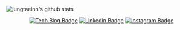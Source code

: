 ![jungtaeinn's github stats](https://github-readme-stats.vercel.app/api?username=jungtaeinn&show_icons=true&theme=radical&cache=202507281900)

<div align=center>

[![Tech Blog Badge](http://img.shields.io/badge/-Tech%20blog-black?style=flat-square&logo=github&link=https://jungtaeinn.github.io/)](https://jungtaeinn.github.io/) 
[![Linkedin Badge](https://img.shields.io/badge/-LinkedIn-blue?style=flat-square&logo=Linkedin&logoColor=white&link=https://www.linkedin.com/in/jungtaeinn5493/)](https://www.linkedin.com/in/jungtaeinn5493/) 
[![Instagram Badge](https://img.shields.io/badge/-Instagram-dd2a7b?style=flat-square&logo=instagram&logoColor=white&link=https://www.instagram.com/_jungtaeinn/)](https://www.instagram.com/_jungtaeinn/) 
</div>
